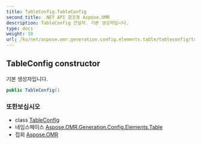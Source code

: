 ```yaml
---
title: TableConfig.TableConfig
second_title: .NET API 참조용 Aspose.OMR
description: TableConfig 건설자. 기본 생성자입니다.
type: docs
weight: 10
url: /ko/net/aspose.omr.generation.config.elements.table/tableconfig/tableconfig/
---
```

## TableConfig constructor

기본 생성자입니다.

```csharp
public TableConfig()
```

### 또한보십시오

* class [TableConfig](../)
* 네임스페이스 [Aspose.OMR.Generation.Config.Elements.Table](../../tableconfig/)
* 집회 [Aspose.OMR](../../../)


